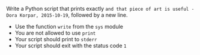 Write a Python script that prints exactly ```and that piece of art is useful - Dora Korpar, 2015-10-19```, followed by a new line.
- Use the function ```write``` from the ```sys``` module
- You are not allowed to use ```print```
- Your script should print to ```stderr```
- Your script should exit with the status code ```1```
